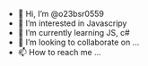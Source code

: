 - 👋 Hi, I’m @o23bsr0559
- 👀 I’m interested in Javascripy
- 🌱 I’m currently learning JS, c#
- 💞️ I’m looking to collaborate on ...
- 📫 How to reach me ...

<!---
o23bsr0559/o23bsr0559 is a ✨ special ✨ repository because its `README.md` (this file) appears on your GitHub profile.
You can click the Preview link to take a look at your changes.
--->
